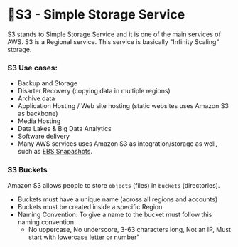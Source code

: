 # 📝S3 - Simple Storage Service

S3 stands to Simple Storage Service and it is one of the main services of AWS. S3 is a Regional service. This service is basically "Infinity Scaling" storage.

### S3 Use cases:

- Backup and Storage
- Disarter Recovery (copying data in multiple regions)
- Archive data
- Application Hosting / Web site hosting (static websites uses Amazon S3 as backbone)
- Media Hosting
- Data Lakes & Big Data Analytics
- Software delivery
- Many AWS services uses Amazon S3 as integration/storage as well, such as [EBS Snapashots](../ec2-instance-storage/README.md/#EBS-Snapshots).

### S3 Buckets

Amazon S3 allows people to store `objects` (files) in `buckets` (directories).

- Buckets must have a unique name (across all regions and accounts)
- Buckets must be created inside a specific Region.
- Naming Convention: To give a name to the bucket must follow this naming convention
  - No uppercase, No underscore, 3-63 characters long, Not an IP, Must start with lowercase letter or number"
